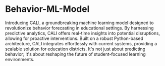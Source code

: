 # Behavior-ML-Model
Introducing CALI, a groundbreaking machine learning model designed to revolutionize behavior forecasting in educational settings. By harnessing predictive analytics, CALI offers real-time insights into potential disruptions, allowing for proactive interventions. Built on a robust Python-based architecture, CALI integrates effortlessly with current systems, providing a scalable solution for education districts. It's not just about predicting behavior; it's about reshaping the future of student-focused learning environments.
